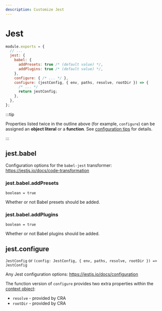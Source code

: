```yaml
---
description: Customize Jest
---
```


# Jest

<!-- prettier-ignore -->
```js title="craco.config.js"
module.exports = {
  // ...
  jest: {
    babel: {
      addPresets: true /* (default value) */,
      addPlugins: true /* (default value) */,
    },
    configure: { /* ... */ },
    configure: (jestConfig, { env, paths, resolve, rootDir }) => {
      /* ... */
      return jestConfig;
    },
  },
};
```

:::tip

Properties listed twice in the outline above (for example, `configure`) can be assigned an **object literal** or a **function**. See [configuration tips](./getting-started.md#object-literals-and-functions) for details.

:::

## jest.babel

Configuration options for the `babel-jest` transformer: https://jestjs.io/docs/code-transformation

### jest.babel.addPresets

`boolean = true`

Whether or not Babel presets should be added.

### jest.babel.addPlugins

`boolean = true`

Whether or not Babel plugins should be added.

## jest.configure

`JestConfig` or `(config: JestConfig, { env, paths, resolve, rootDir }) => JestConfig`

Any Jest configuration options: https://jestjs.io/docs/configuration

The function version of `configure` provides two extra properties within the [context object](./getting-started.md#context-object--env-paths-):

- `resolve` - provided by CRA
- `rootDir` - provided by CRA
